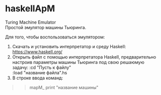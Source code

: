 # haskellApM
Turing Machine Emulator<br />
Простой эмулятор машины Тьюринга.<br />

Для того, чтобы воспользоваться эмулятором:<br />
1) Скачать и установить интерпретатор и среду Haskell:<br />
https://www.haskell.org/<br />
2) Открыть файл с помощью интерпретатора Haskell, предварительно настроив параметры машины Тьюринга под свою решаюмую задачу:
:cd "Пусть к файлу"<br />
:load "название файла".hs<br />
3) В строке ввода команд:<br />
>>mapM_ print "название машины"<br />

